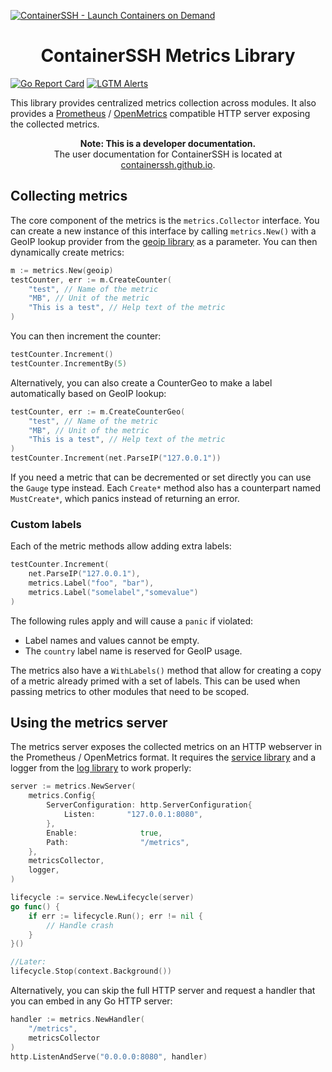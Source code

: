 [![ContainerSSH - Launch Containers on Demand](https://containerssh.github.io/images/logo-for-embedding.svg)](https://containerssh.github.io/)

<!--suppress HtmlDeprecatedAttribute -->
<h1 align="center">ContainerSSH Metrics Library</h1>

[![Go Report Card](https://goreportcard.com/badge/github.com/containerssh/metrics?style=for-the-badge)](https://goreportcard.com/report/github.com/containerssh/metrics)
[![LGTM Alerts](https://img.shields.io/lgtm/alerts/github/ContainerSSH/metrics?style=for-the-badge)](https://lgtm.com/projects/g/ContainerSSH/metrics/)

This library provides centralized metrics collection across modules. It also provides a [Prometheus](https://prometheus.io/) / [OpenMetrics](https://openmetrics.io/) compatible HTTP server exposing the collected metrics.

<p align="center"><strong>Note: This is a developer documentation.</strong><br />The user documentation for ContainerSSH is located at <a href="https://containerssh.github.io">containerssh.github.io</a>.</p>

## Collecting metrics

The core component of the metrics is the `metrics.Collector` interface. You can create a new instance of this interface by calling `metrics.New()` with a GeoIP lookup provider from the [geoip library](https://github.com/containerssh/geoip) as a parameter. You can then dynamically create metrics:

```go
m := metrics.New(geoip)
testCounter, err := m.CreateCounter(
    "test", // Name of the metric
    "MB", // Unit of the metric
    "This is a test", // Help text of the metric
)
```

You can then increment the counter:

```go
testCounter.Increment()
testCounter.IncrementBy(5)
```

Alternatively, you can also create a CounterGeo to make a label automatically based on GeoIP lookup:

```go
testCounter, err := m.CreateCounterGeo(
    "test", // Name of the metric
    "MB", // Unit of the metric
    "This is a test", // Help text of the metric
)
testCounter.Increment(net.ParseIP("127.0.0.1"))
```

If you need a metric that can be decremented or set directly you can use the `Gauge` type instead. Each `Create*` method also has a counterpart named `MustCreate*`, which panics instead of returning an error.

### Custom labels

Each of the metric methods allow adding extra labels:

```go
testCounter.Increment(
    net.ParseIP("127.0.0.1"),
    metrics.Label("foo", "bar"),
    metrics.Label("somelabel","somevalue")
)
```

The following rules apply and will cause a `panic` if violated:

- Label names and values cannot be empty.
- The `country` label name is reserved for GeoIP usage.

The metrics also have a `WithLabels()` method that allow for creating a copy of a metric already primed with a set of labels. This can be used when passing metrics to other modules that need to be scoped.

## Using the metrics server

The metrics server exposes the collected metrics on an HTTP webserver in the Prometheus / OpenMetrics format. It requires the [service library](https://github.com/containerssh/service) and a logger from the [log library](https://github.com/containerssh/log) to work properly:

```go
server := metrics.NewServer(
    metrics.Config{
        ServerConfiguration: http.ServerConfiguration{
            Listen:       "127.0.0.1:8080",
        },
        Enable:              true,
        Path:                "/metrics",
    },
    metricsCollector,
    logger,
)

lifecycle := service.NewLifecycle(server)
go func() {
    if err := lifecycle.Run(); err != nil {
        // Handle crash
    } 	
}()

//Later:
lifecycle.Stop(context.Background())
```

Alternatively, you can skip the full HTTP server and request a handler that you can embed in any Go HTTP server:

```go
handler := metrics.NewHandler(
    "/metrics",
    metricsCollector
)
http.ListenAndServe("0.0.0.0:8080", handler)
```

